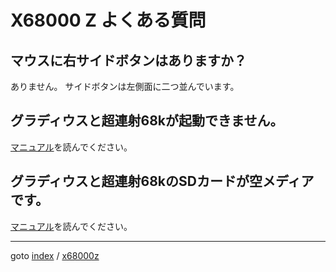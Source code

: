 # X68000 Z よくある質問

## マウスに右サイドボタンはありますか？

ありません。
サイドボタンは左側面に二つ並んでいます。

## グラディウスと超連射68kが起動できません。

[マニュアル](https://www.zuiki.co.jp/x68000z/#support)を読んでください。

## グラディウスと超連射68kのSDカードが空メディアです。

[マニュアル](https://www.zuiki.co.jp/x68000z/#support)を読んでください。


----
goto [index](../README.md) / [x68000z](./README.md)

